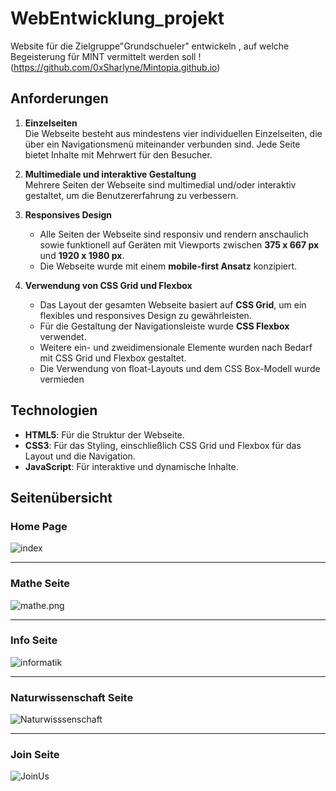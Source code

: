 
# WebEntwicklung_projekt
Website für die Zielgruppe"Grundschueler" entwickeln , auf welche Begeisterung für MINT vermittelt werden soll
!(https://github.com/0xSharlyne/Mintopia.github.io)

## Anforderungen

1. **Einzelseiten**  
   Die Webseite besteht aus mindestens vier individuellen Einzelseiten, die über ein Navigationsmenü miteinander verbunden sind. Jede Seite bietet Inhalte mit Mehrwert für den Besucher. 

2. **Multimediale und interaktive Gestaltung**  
   Mehrere Seiten der Webseite sind multimedial und/oder interaktiv gestaltet, um die Benutzererfahrung zu verbessern.

3. **Responsives Design**  
   - Alle Seiten der Webseite sind responsiv und rendern anschaulich sowie funktionell auf Geräten mit Viewports zwischen **375 x 667 px** und **1920 x 1980 px**.  
   - Die Webseite wurde mit einem **mobile-first Ansatz** konzipiert.

4. **Verwendung von CSS Grid und Flexbox**  
   - Das Layout der gesamten Webseite basiert auf **CSS Grid**, um ein flexibles und responsives Design zu gewährleisten.  
   - Für die Gestaltung der Navigationsleiste wurde **CSS Flexbox** verwendet.  
   - Weitere ein- und zweidimensionale Elemente wurden nach Bedarf mit CSS Grid und Flexbox gestaltet.  
   - Die Verwendung von float-Layouts und dem CSS Box-Modell wurde vermieden


## Technologien

- **HTML5**: Für die Struktur der Webseite.  
- **CSS3**: Für das Styling, einschließlich CSS Grid und Flexbox für das Layout und die Navigation.  
- **JavaScript**: Für interaktive und dynamische Inhalte. 

## Seitenübersicht

### Home Page 

![index](images/index.png)

---

### Mathe Seite 

![mathe.png](images/mathe.png)

---

### Info Seite

![informatik](images/info.png)

---

### Naturwissenschaft Seite

![Naturwisssenschaft](images/natur_.png)

---

### Join Seite 

![JoinUs](images/join_us.png)
